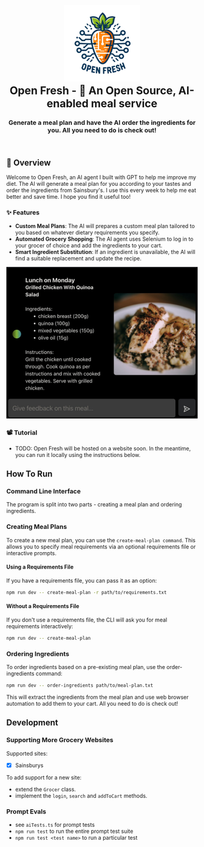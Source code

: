 <h1 align="center">
    <img src="https://raw.githubusercontent.com/bjsi/open-fresh/main/img/open-fresh-logo.png" alt="Open Fresh Logo" height="200">
    <br/>
    Open Fresh - 🍔 An Open Source, AI-enabled meal service
</h1>

<h3 align="center">Generate a meal plan and have the AI order the ingredients for you. All you need to do is check out!</h3>

<br/>

## 🚀 Overview

Welcome to Open Fresh, an AI agent I built with GPT to help me improve my diet. The AI will generate a meal plan for you according to your tastes and order the ingredients from Sainsbury's. I use this every week to help me eat better and save time. I hope you find it useful too!

### ✨ Features

- **Custom Meal Plans**: The AI will prepares a custom meal plan tailored to you based on whatever dietary requirements you specify.
- **Automated Grocery Shopping**: The AI agent uses Selenium to log in to your grocer of choice and add the ingredients to your cart.
- **Smart Ingredient Substitution**: If an ingredient is unavailable, the AI will find a suitable replacement and update the recipe.

<div align="center">
    <img src="https://raw.githubusercontent.com/bjsi/open-fresh/main/img/open-fresh-example.jpeg" alt="Open Fresh Example">
</div>

### 📽️ Tutorial

- TODO: Open Fresh will be hosted on a website soon. In the meantime, you can run it locally using the instructions below.

## How To Run

### Command Line Interface

The program is split into two parts - creating a meal plan and ordering ingredients.

### Creating Meal Plans

To create a new meal plan, you can use the `create-meal-plan command`. This allows you to specify meal requirements via an optional requirements file or interactive prompts.

#### Using a Requirements File

If you have a requirements file, you can pass it as an option:

```bash
npm run dev -- create-meal-plan -r path/to/requirements.txt
```

#### Without a Requirements File

If you don't use a requirements file, the CLI will ask you for meal requirements interactively:

```bash
npm run dev -- create-meal-plan
```

### Ordering Ingredients

To order ingredients based on a pre-existing meal plan, use the order-ingredients command:

```bash
npm run dev -- order-ingredients path/to/meal-plan.txt
```

This will extract the ingredients from the meal plan and use web browser automation to add them to your cart. All you need to do is check out!

## Development

### Supporting More Grocery Websites

Supported sites:

- [x] Sainsburys

To add support for a new site:

- extend the `Grocer` class.
- implement the `login`, `search` and `addToCart` methods.

### Prompt Evals

- see `aiTests.ts` for prompt tests
- `npm run test` to run the entire prompt test suite
- `npm run test <test name>` to run a particular test
